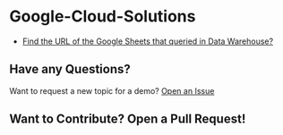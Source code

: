 # Google-Cloud-Solutions


- <a href="https://github.com/RobinaMirbahar/Google-Cloud-Solutions/blob/main/AppSync%20Issue%20with%20node%20js%20and%20subscribe%20event%20function">Find the URL of the Google Sheets that queried in Data Warehouse?</a>

## Have any Questions?

Want to request a new topic for a demo? [Open an Issue](https://github.com/RobinaMirbahar/Google-Cloud-Solutions/issues/new/choose)

## Want to Contribute? Open a Pull Request!

